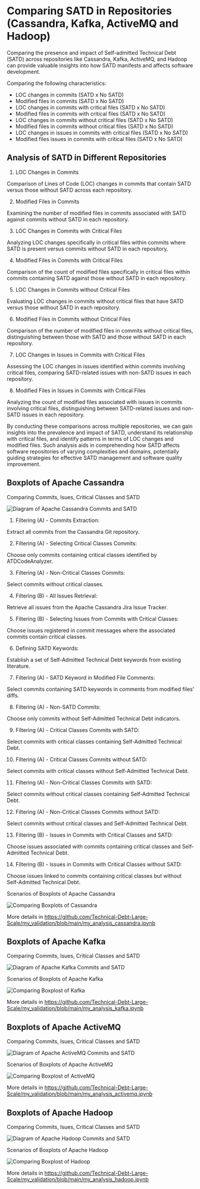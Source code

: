 # Comparing SATD in Repositories (Cassandra, Kafka, ActiveMQ and Hadoop)

Comparing the presence and impact of Self-admitted Technical Debt (SATD) across repositories like Cassandra, Kafka, ActiveMQ, and Hadoop can provide valuable insights into how SATD manifests and affects software development.

Comparing the following characteristics: 
- LOC changes in commits (SATD x No SATD)
- Modified files in commits (SATD x No SATD)
- LOC changes in commits with critical files (SATD x No SATD)
- Modified files in commits with critical files (SATD x No SATD)
- LOC changes in commits without critical files (SATD x No SATD)
- Modified files in commits without critical files (SATD x No SATD)
- LOC changes in issues in commits with critical files (SATD x No SATD)
- Modified files issues in commits with critical files (SATD x No SATD)

## Analysis of SATD in Different Repositories

1. LOC Changes in Commits

Comparison of Lines of Code (LOC) changes in commits that contain SATD versus those without SATD across each repository.

2. Modified Files in Commits

Examining the number of modified files in commits associated with SATD against commits without SATD in each repository.

3. LOC Changes in Commits with Critical Files

Analyzing LOC changes specifically in critical files within commits where SATD is present versus commits without SATD in each repository.

4. Modified Files in Commits with Critical Files

Comparison of the count of modified files specifically in critical files within commits containing SATD against those without SATD in each repository.

5. LOC Changes in Commits without Critical Files

Evaluating LOC changes in commits without critical files that have SATD versus those without SATD in each repository.

6. Modified Files in Commits without Critical Files

Comparison of the number of modified files in commits without critical files, distinguishing between those with SATD and those without SATD in each repository.

7. LOC Changes in Issues in Commits with Critical Files

Assessing the LOC changes in issues identified within commits involving critical files, comparing SATD-related issues with non-SATD issues in each repository.

8. Modified Files in Issues in Commits with Critical Files

Analyzing the count of modified files associated with issues in commits involving critical files, distinguishing between SATD-related issues and non-SATD issues in each repository.

By conducting these comparisons across multiple repositories, we can gain insights into the prevalence and impact of SATD, understand its relationship with critical files, and identify patterns in terms of LOC changes and modified files. Such analysis aids in comprehending how SATD affects software repositories of varying complexities and domains, potentially guiding strategies for effective SATD management and software quality improvement.


## Boxplots of Apache Cassandra

Comparing Commits, Isues, Critical Classes and SATD

![Diagram of Apache Cassandra Commits and SATD](https://github.com/Technical-Debt-Large-Scale/my_validation/blob/main/imagens/my_validation_analysis_commits_satd_cassandra.jpg)

1. Filtering (A) - Commits Extraction:

Extract all commits from the Cassandra Git repository.

2. Filtering (A) - Selecting Critical Classes Commits:

Choose only commits containing critical classes identified by ATDCodeAnalyzer.

3. Filtering (A) - Non-Critical Classes Commits:

Select commits without critical classes.

4. Filtering (B) - All Issues Retrieval:

Retrieve all issues from the Apache Cassandra Jira Issue Tracker.

5. Filtering (B) - Selecting Issues from Commits with Critical Classes:

Choose issues registered in commit messages where the associated commits contain critical classes.

6. Defining SATD Keywords:

Establish a set of Self-Admitted Technical Debt keywords from existing literature.

7. Filtering (A) - SATD Keyword in Modified File Comments:

Select commits containing SATD keywords in comments from modified files' diffs.

8. Filtering (A) - Non-SATD Commits:

Choose only commits without Self-Admitted Technical Debt indicators.

9. Filtering (A) - Critical Classes Commits with SATD:

Select commits with critical classes containing Self-Admitted Technical Debt.

10. Filtering (A) - Critical Classes Commits without SATD:

Select commits with critical classes without Self-Admitted Technical Debt.

11. Filtering (A) - Non-Critical Classes Commits with SATD:

Select commits without critical classes containing Self-Admitted Technical Debt.

12. Filtering (A) - Non-Critical Classes Commits without SATD:

Select commits without critical classes and Self-Admitted Technical Debt.

13. Filtering (B) - Issues in Commits with Critical Classes and SATD:

Choose issues associated with commits containing critical classes and Self-Admitted Technical Debt.

14. Filtering (B) - Issues in Commits with Critical Classes without SATD:

Choose issues linked to commits containing critical classes but without Self-Admitted Technical Debt.

Scenarios of Boxplots of Apache Cassandra 

![Comparing Boxplots of Cassandra](https://github.com/Technical-Debt-Large-Scale/my_validation/blob/main/imagens/boxsplots_satd_cassandra.png)

More details in https://github.com/Technical-Debt-Large-Scale/my_validation/blob/main/my_analysis_cassandra.ipynb

## Boxplots of Apache Kafka

Comparing Commits, Isues, Critical Classes and SATD

![Diagram of Apache Kafka Commits and SATD](https://github.com/Technical-Debt-Large-Scale/my_validation/blob/main/imagens/my_validation_analysis_commits_satd_kafka.jpg)

Scenarios of Boxplots of Apache Kafka 

![Comparing Boxplost of Kafka](https://github.com/Technical-Debt-Large-Scale/my_validation/blob/main/imagens/boxsplots_satd_kafka.png)

More details in https://github.com/Technical-Debt-Large-Scale/my_validation/blob/main/my_analysis_kafka.ipynb

## Boxplots of Apache ActiveMQ

Comparing Commits, Isues, Critical Classes and SATD

![Diagram of Apache ActiveMQ Commits and SATD](https://github.com/Technical-Debt-Large-Scale/my_validation/blob/main/imagens/my_validation_analysis_commits_satd_activemq.jpg)

Scenarios of Boxplots of Apache ActiveMQ 

![Comparing Boxplost of ActiveMQ](https://github.com/Technical-Debt-Large-Scale/my_validation/blob/main/imagens/boxsplots_satd_activemq.png)

More details in https://github.com/Technical-Debt-Large-Scale/my_validation/blob/main/my_analysis_activemq.ipynb

## Boxplots of Apache Hadoop

Comparing Commits, Isues, Critical Classes and SATD

![Diagram of Apache Hadoop Commits and SATD](https://github.com/Technical-Debt-Large-Scale/my_validation/blob/main/imagens/my_validation_analysis_commits_satd_hadoop.jpg)

Scenarios of Boxplots of Apache Hadoop 

![Comparing Boxplost of Hadoop](https://github.com/Technical-Debt-Large-Scale/my_validation/blob/main/imagens/boxsplots_satd_hadoop.png)

More details in https://github.com/Technical-Debt-Large-Scale/my_validation/blob/main/my_analysis_hadoop.ipynb
